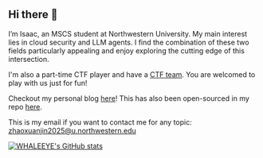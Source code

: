 ## Hi there 👋

I’m Isaac, an MSCS student at Northwestern University. My main interest lies in cloud security and LLM agents. I find the combination of these two fields particularly appealing and enjoy exploring the cutting edge of this intersection.

I'm also a part-time CTF player and have a [CTF team](https://ctftime.org/team/154480). You are welcomed to play with us just for fun!

Checkout my personal blog [here](https://www.whale3ye.com/)! This has also been open-sourced in my repo [here](https://github.com/WHALEEYE/chaos).

This is my email if you want to contact me for any topic: [zhaoxuanjin2025@u.northwestern.edu](mailto:zhaoxuanjin2025@u.northwestern.edu)

[![WHALEEYE's GitHub stats](https://github-readme-stats.vercel.app/api?username=WHALEEYE)](https://github.com/anuraghazra/github-readme-stats)
